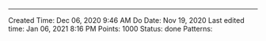 ---
Created Time: Dec 06, 2020 9:46 AM
Do Date: Nov 19, 2020
Last edited time: Jan 06, 2021 8:16 PM
Points: 1000
Status: done
Patterns: 